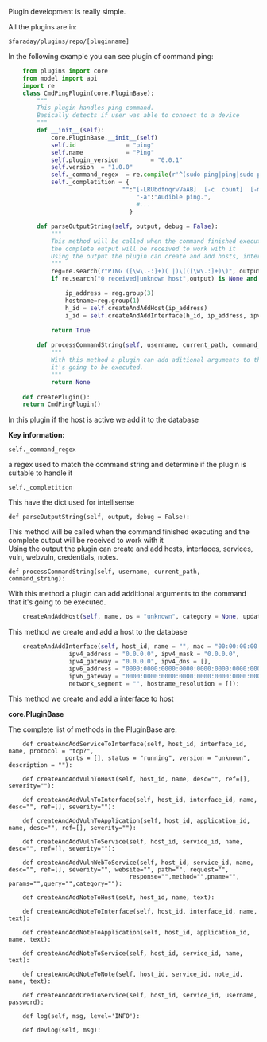 Plugin development is really simple.

All the plugins are in:

    $faraday/plugins/repo/[pluginname]

In the following example you can see plugin of command ping:
``` python
    from plugins import core
    from model import api
    import re
    class CmdPingPlugin(core.PluginBase):
        """
        This plugin handles ping command.
        Basically detects if user was able to connect to a device
        """
        def __init__(self):
            core.PluginBase.__init__(self)
            self.id              = "ping"
            self.name            = "Ping"
            self.plugin_version         = "0.0.1"
            self.version  = "1.0.0"
            self._command_regex  = re.compile(r'^(sudo ping|ping|sudo ping6|ping6).*?')
            self._completition = {
                                "":"[-LRUbdfnqrvVaAB]  [-c  count]  [-m  mark]  [-i interval] ...",
                                    "-a":"Audible ping.",
                                    #...
                                  }
    
        def parseOutputString(self, output, debug = False):
            """
            This method will be called when the command finished executing and
            the complete output will be received to work with it
            Using the output the plugin can create and add hosts, interfaces, services, etc.
            """
            reg=re.search(r"PING ([\w\.-:]+)( |)\(([\w\.:]+)\)", output)
            if re.search("0 received|unknown host",output) is None and reg is not None:
    
                ip_address = reg.group(3)
                hostname=reg.group(1)
                h_id = self.createAndAddHost(ip_address)
                i_id = self.createAndAddInterface(h_id, ip_address, ipv4_address=ip_address, hostname_resolution=[hostname])
    
            return True
    
        def processCommandString(self, username, current_path, command_string):
            """
            With this method a plugin can add aditional arguments to the command that
            it's going to be executed.
            """
            return None
    
    def createPlugin():
    return CmdPingPlugin()
```
In this plugin if the host is active we add it to the database

**Key information:**

    self._command_regex
a regex used to match the command string and determine if the plugin is suitable to handle it

    self._completition
This have the dict used for intellisense 

    def parseOutputString(self, output, debug = False):
This method will be called when the command finished executing and
the complete output will be received to work with it  
Using the output the plugin can create and add hosts, interfaces, services, vuln, webvuln, credentials, notes.

    def processCommandString(self, username, current_path, command_string):
With this method a plugin can add additional arguments to the command that
it's going to be executed.


```python
    createAndAddHost(self, name, os = "unknown", category = None, update = False, old_hostname = None):
```
This method we create and add a host to the database
```python
    createAndAddInterface(self, host_id, name = "", mac = "00:00:00:00:00:00",
                 ipv4_address = "0.0.0.0", ipv4_mask = "0.0.0.0",
                 ipv4_gateway = "0.0.0.0", ipv4_dns = [],
                 ipv6_address = "0000:0000:0000:0000:0000:0000:0000:0000", ipv6_prefix = "00",
                 ipv6_gateway = "0000:0000:0000:0000:0000:0000:0000:0000", ipv6_dns = [],
                 network_segment = "", hostname_resolution = []):
```
This method we create and add a interface to host

**core.PluginBase**

The complete list of methods in the PluginBase are:
```
    def createAndAddServiceToInterface(self, host_id, interface_id, name, protocol = "tcp?", 
                ports = [], status = "running", version = "unknown", description = ""):
    
    def createAndAddVulnToHost(self, host_id, name, desc="", ref=[], severity=""):
    
    def createAndAddVulnToInterface(self, host_id, interface_id, name, desc="", ref=[], severity=""):
    
    def createAndAddVulnToApplication(self, host_id, application_id, name, desc="", ref=[], severity=""):
    
    def createAndAddVulnToService(self, host_id, service_id, name, desc="", ref=[], severity=""):
    
    def createAndAddVulnWebToService(self, host_id, service_id, name, desc="", ref=[], severity="", website="", path="", request="",
                                  response="",method="",pname="", params="",query="",category=""):    
    
    def createAndAddNoteToHost(self, host_id, name, text):
    
    def createAndAddNoteToInterface(self, host_id, interface_id, name, text):
    
    def createAndAddNoteToApplication(self, host_id, application_id, name, text):
    
    def createAndAddNoteToService(self, host_id, service_id, name, text):
    
    def createAndAddNoteToNote(self, host_id, service_id, note_id, name, text):
    
    def createAndAddCredToService(self, host_id, service_id, username, password):
        
    def log(self, msg, level='INFO'):
    
    def devlog(self, msg): 
```
